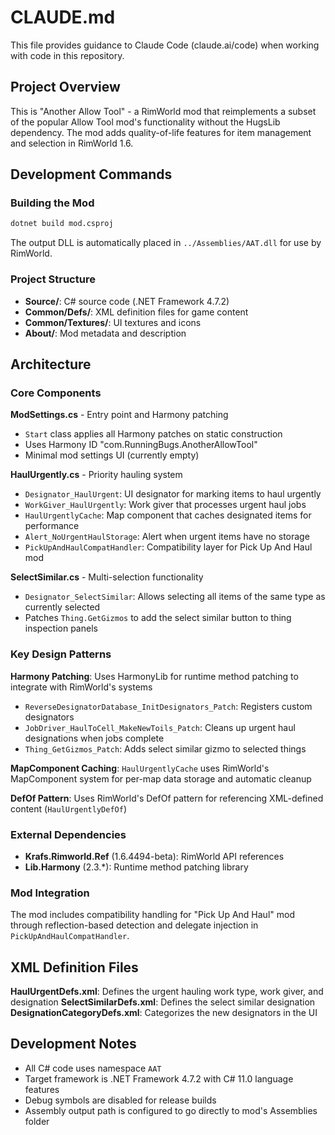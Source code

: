 # CLAUDE.md

This file provides guidance to Claude Code (claude.ai/code) when working with code in this repository.

## Project Overview

This is "Another Allow Tool" - a RimWorld mod that reimplements a subset of the popular Allow Tool mod's functionality without the HugsLib dependency. The mod adds quality-of-life features for item management and selection in RimWorld 1.6.

## Development Commands

### Building the Mod
```bash
dotnet build mod.csproj
```
The output DLL is automatically placed in `../Assemblies/AAT.dll` for use by RimWorld.

### Project Structure
- **Source/**: C# source code (.NET Framework 4.7.2)
- **Common/Defs/**: XML definition files for game content
- **Common/Textures/**: UI textures and icons
- **About/**: Mod metadata and description

## Architecture

### Core Components

**ModSettings.cs** - Entry point and Harmony patching
- `Start` class applies all Harmony patches on static construction
- Uses Harmony ID "com.RunningBugs.AnotherAllowTool"
- Minimal mod settings UI (currently empty)

**HaulUrgently.cs** - Priority hauling system
- `Designator_HaulUrgent`: UI designator for marking items to haul urgently
- `WorkGiver_HaulUrgently`: Work giver that processes urgent haul jobs
- `HaulUrgentlyCache`: Map component that caches designated items for performance
- `Alert_NoUrgentHaulStorage`: Alert when urgent items have no storage
- `PickUpAndHaulCompatHandler`: Compatibility layer for Pick Up And Haul mod

**SelectSimilar.cs** - Multi-selection functionality  
- `Designator_SelectSimilar`: Allows selecting all items of the same type as currently selected
- Patches `Thing.GetGizmos` to add the select similar button to thing inspection panels

### Key Design Patterns

**Harmony Patching**: Uses HarmonyLib for runtime method patching to integrate with RimWorld's systems
- `ReverseDesignatorDatabase_InitDesignators_Patch`: Registers custom designators
- `JobDriver_HaulToCell_MakeNewToils_Patch`: Cleans up urgent haul designations when jobs complete
- `Thing_GetGizmos_Patch`: Adds select similar gizmo to selected things

**MapComponent Caching**: `HaulUrgentlyCache` uses RimWorld's MapComponent system for per-map data storage and automatic cleanup

**DefOf Pattern**: Uses RimWorld's DefOf pattern for referencing XML-defined content (`HaulUrgentlyDefOf`)

### External Dependencies
- **Krafs.Rimworld.Ref** (1.6.4494-beta): RimWorld API references
- **Lib.Harmony** (2.3.*): Runtime method patching library

### Mod Integration
The mod includes compatibility handling for "Pick Up And Haul" mod through reflection-based detection and delegate injection in `PickUpAndHaulCompatHandler`.

## XML Definition Files

**HaulUrgentDefs.xml**: Defines the urgent hauling work type, work giver, and designation
**SelectSimilarDefs.xml**: Defines the select similar designation  
**DesignationCategoryDefs.xml**: Categorizes the new designators in the UI

## Development Notes

- All C# code uses namespace `AAT`
- Target framework is .NET Framework 4.7.2 with C# 11.0 language features
- Debug symbols are disabled for release builds
- Assembly output path is configured to go directly to mod's Assemblies folder